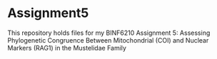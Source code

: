 # Assignment5
This repository holds files for my BINF6210 Assignment 5: Assessing Phylogenetic Congruence Between Mitochondrial (COI) and Nuclear Markers (RAG1) in the Mustelidae Family
